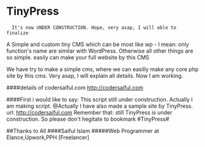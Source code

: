 # TinyPress
      It's now UNDER CONSTRUCTION. Hope, very asap, I will able to finalize
A Simple and custom tiny CMS which can be most like wp - I mean: only function's name are similar with WordPress. Otherwise all other things are so simple. easily can make your full website  by this CMS


We have try to make a simple cms, where we can easilly make any core php site by this cms. 
Very asap, I will explain all details. Now I am working.

####details of codersaiful.com
http://codersaiful.com



####First i would like to say: This script still under construction. Actually I am making script.
@Actually I have also made a sample site by TinyPress. url: http://codersaiful.com Remember that: still TinyPress is under construction. So please don't hegitate to bookmark #TinyPress#

##Thanks to All 
####Saiful Islam
#####Web Programmer at Elance,Upwork,PPH [Freelancer]
